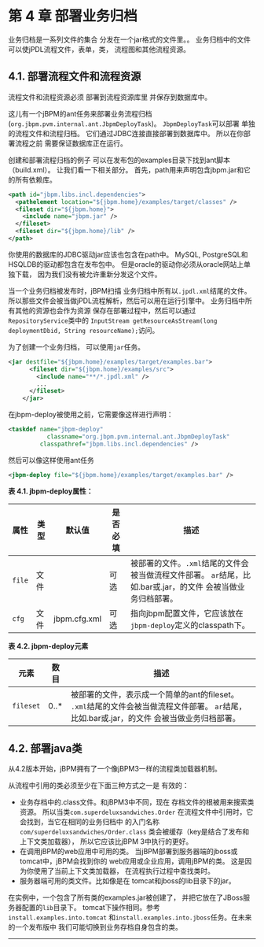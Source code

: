 # 第 4 章 部署业务归档

业务归档是一系列文件的集合 分发在一个jar格式的文件里。。 业务归档中的文件可以使jPDL流程文件，表单，类， 流程图和其他流程资源。

## 4.1. 部署流程文件和流程资源

流程文件和流程资源必须 部署到流程资源库里 并保存到数据库中。

这儿有一个jBPM的ant任务来部署业务流程归档 (`org.jbpm.pvm.internal.ant.JbpmDeployTask`)。 `JbpmDeployTask`可以部署 单独的流程文件和流程归档。 它们通过JDBC连接直接部署到数据库中。 所以在你部署流程之前 需要保证数据库正在运行。

创建和部署流程归档的例子 可以在发布包的examples目录下找到ant脚本（build.xml）。 让我们看一下相关部分。 首先，path用来声明包含jbpm.jar和它的所有依赖库。

```xml
<path id="jbpm.libs.incl.dependencies">
  <pathelement location="${jbpm.home}/examples/target/classes" />
  <fileset dir="${jbpm.home}">
    <include name="jbpm.jar" />
  </fileset>
  <fileset dir="${jbpm.home}/lib" />
</path>
```

你使用的数据库的JDBC驱动jar应该也包含在path中。 MySQL, PostgreSQL和HSQLDB的驱动都包含在发布包中。 但是oracle的驱动你必须从oracle网站上单独下载， 因为我们没有被允许重新分发这个文件。

当一个业务归档被发布时，jBPM扫描 业务归档中所有以`.jpdl.xml`结尾的文件。 所以那些文件会被当做jPDL流程解析，然后可以用在运行引擎中。 业务归档中所有其他的资源也会作为资源 保存在部署过程中，然后可以通过 `RepositoryService`类中的 `InputStream getResourceAsStream(long deploymentDbid, String resourceName);`访问。

为了创建一个业务归档， 可以使用`jar`任务。

```xml
<jar destfile="${jbpm.home}/examples/target/examples.bar">
      <fileset dir="${jbpm.home}/examples/src">
        <include name="**/*.jpdl.xml" />
        ...
      </fileset>
    </jar>
```

在jbpm-deploy被使用之前，它需要像这样进行声明：

```xml
<taskdef name="jbpm-deploy"
           classname="org.jbpm.pvm.internal.ant.JbpmDeployTask"
         classpathref="jbpm.libs.incl.dependencies" />
```

然后可以像这样使用ant任务

```xml
<jbpm-deploy file="${jbpm.home}/examples/target/examples.bar" />
```



**表 4.1. jbpm-deploy属性：**

| 属性   | 类型 | 默认值       | 是否必填 | 描述                                                         |
| ------ | ---- | ------------ | -------- | ------------------------------------------------------------ |
| `file` | 文件 |              | 可选     | 被部署的文件。`.xml`结尾的文件会被当做流程文件部署。 `ar`结尾，比如.bar或.jar，的文件 会被当做业务归档部署。 |
| `cfg`  | 文件 | jbpm.cfg.xml | 可选     | 指向jbpm配置文件，它应该放在 `jbpm-deploy`定义的classpath下。 |



**表 4.2. jbpm-deploy元素**

| 元素      | 数目 | 描述                                                         |
| --------- | ---- | ------------------------------------------------------------ |
| `fileset` | 0..* | 被部署的文件，表示成一个简单的ant的fileset。 `.xml`结尾的文件会被当做流程文件部署。 `ar`结尾，比如.bar或.jar，的文件 会被当做业务归档部署。 |

## 4.2. 部署java类

从4.2版本开始，jBPM拥有了一个像jBPM3一样的流程类加载器机制。

从流程中引用的类必须至少在下面三种方式之一是 有效的：

- 业务存档中的.class文件。和jBPM3中不同，现在 存档文件的根被用来搜索类资源。 所以当类`com.superdeluxsandwiches.Order` 在流程文件中引用时，它会找到，当它在相同的业务归档中 的入门名称`com/superdeluxsandwiches/Order.class` 类会被缓存（key是结合了发布和上下文类加载器）， 所以它应该比jBPM 3中执行的更好。
- 在调用jBPM的web应用中可用的类。 当jBPM部署到服务器端的jboss或tomcat中，jBPM会找到你的 web应用或企业应用，调用jBPM的类。 这是因为你使用了当前上下文类加载器， 在流程执行过程中查找类时。
- 服务器端可用的类文件。比如像是在 tomcat和jboss的lib目录下的jar。

在实例中，一个包含了所有类的examples.jar被创建了， 并把它放在了JBoss服务器配置的`lib`目录下。 tomcat下操作相同。参考`install.examples.into.tomcat` 和`install.examples.into.jboss`任务。在未来的一个发布版中 我们可能切换到业务存档自身包含的类。

------
